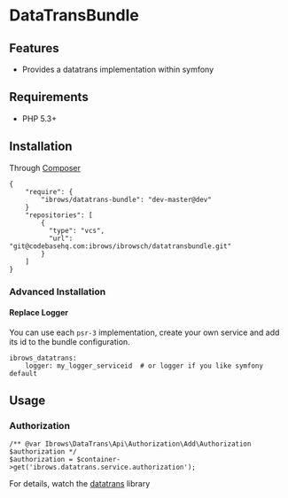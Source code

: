 # DataTransBundle

## Features

 * Provides a datatrans implementation within symfony

## Requirements

 * PHP 5.3+

## Installation

Through [Composer](http://getcomposer.org)

``` {.json}
{
    "require": {
        "ibrows/datatrans-bundle": "dev-master@dev"
    }
    "repositories": [
        {
          "type": "vcs",
          "url": "git@codebasehq.com:ibrows/ibrowsch/datatransbundle.git"
        }
    ]
}
```

### Advanced Installation

#### Replace Logger

You can use each `psr-3` implementation, create your own service and add its id to the bundle configuration.

``` {.yml}
ibrows_datatrans:
    logger: my_logger_serviceid  # or logger if you like symfony default
```

## Usage

### Authorization

``` {.php}
/** @var Ibrows\DataTrans\Api\Authorization\Add\Authorization $authorization */
$authorization = $container->get('ibrows.datatrans.service.authorization');
```

For details, watch the [datatrans][1] library

[1]: https://ibrows.codebasehq.com/projects/ibrowsch/repositories/datatrans/blob/master/doc/Authorization.md